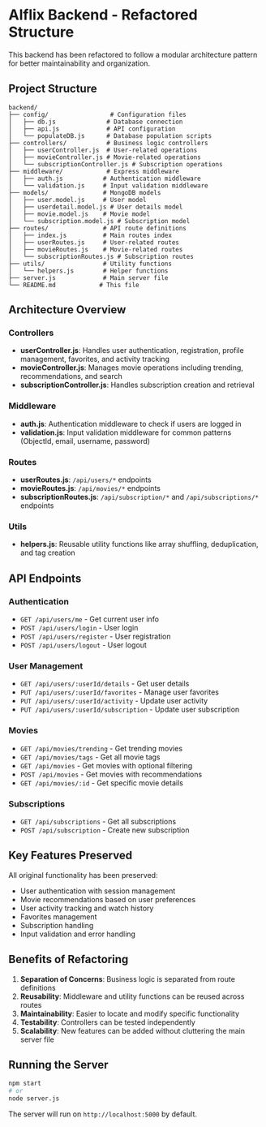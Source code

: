 # Alflix Backend - Refactored Structure

This backend has been refactored to follow a modular architecture pattern for better maintainability and organization.

## Project Structure

```
backend/
├── config/                 # Configuration files
│   ├── db.js              # Database connection
│   ├── api.js             # API configuration
│   └── populateDB.js      # Database population scripts
├── controllers/           # Business logic controllers
│   ├── userController.js  # User-related operations
│   ├── movieController.js # Movie-related operations
│   └── subscriptionController.js # Subscription operations
├── middleware/            # Express middleware
│   ├── auth.js           # Authentication middleware
│   └── validation.js     # Input validation middleware
├── models/               # MongoDB models
│   ├── user.model.js     # User model
│   ├── userdetail.model.js # User details model
│   ├── movie.model.js    # Movie model
│   └── subscription.model.js # Subscription model
├── routes/               # API route definitions
│   ├── index.js          # Main routes index
│   ├── userRoutes.js     # User-related routes
│   ├── movieRoutes.js    # Movie-related routes
│   └── subscriptionRoutes.js # Subscription routes
├── utils/                # Utility functions
│   └── helpers.js        # Helper functions
├── server.js             # Main server file
└── README.md            # This file
```

## Architecture Overview

### Controllers
- **userController.js**: Handles user authentication, registration, profile management, favorites, and activity tracking
- **movieController.js**: Manages movie operations including trending, recommendations, and search
- **subscriptionController.js**: Handles subscription creation and retrieval

### Middleware
- **auth.js**: Authentication middleware to check if users are logged in
- **validation.js**: Input validation middleware for common patterns (ObjectId, email, username, password)

### Routes
- **userRoutes.js**: `/api/users/*` endpoints
- **movieRoutes.js**: `/api/movies/*` endpoints  
- **subscriptionRoutes.js**: `/api/subscription/*` and `/api/subscriptions/*` endpoints

### Utils
- **helpers.js**: Reusable utility functions like array shuffling, deduplication, and tag creation

## API Endpoints

### Authentication
- `GET /api/users/me` - Get current user info
- `POST /api/users/login` - User login
- `POST /api/users/register` - User registration
- `POST /api/users/logout` - User logout

### User Management
- `GET /api/users/:userId/details` - Get user details
- `PUT /api/users/:userId/favorites` - Manage user favorites
- `PUT /api/users/:userId/activity` - Update user activity
- `PUT /api/users/:userId/subscription` - Update user subscription

### Movies
- `GET /api/movies/trending` - Get trending movies
- `GET /api/movies/tags` - Get all movie tags
- `GET /api/movies` - Get movies with optional filtering
- `POST /api/movies` - Get movies with recommendations
- `GET /api/movies/:id` - Get specific movie details

### Subscriptions
- `GET /api/subscriptions` - Get all subscriptions
- `POST /api/subscription` - Create new subscription

## Key Features Preserved

All original functionality has been preserved:
- User authentication with session management
- Movie recommendations based on user preferences
- User activity tracking and watch history
- Favorites management
- Subscription handling
- Input validation and error handling

## Benefits of Refactoring

1. **Separation of Concerns**: Business logic is separated from route definitions
2. **Reusability**: Middleware and utility functions can be reused across routes
3. **Maintainability**: Easier to locate and modify specific functionality
4. **Testability**: Controllers can be tested independently
5. **Scalability**: New features can be added without cluttering the main server file

## Running the Server

```bash
npm start
# or
node server.js
```

The server will run on `http://localhost:5000` by default. 
